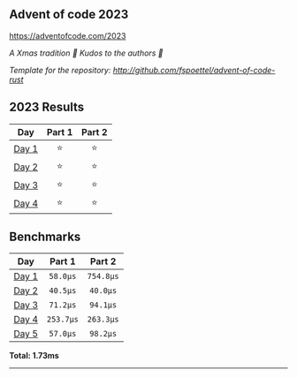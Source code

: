 ## Advent of code 2023

https://adventofcode.com/2023

_A Xmas tradition 🎅 Kudos to the authors 🎉_


_Template for the repository: http://github.com/fspoettel/advent-of-code-rust_


<!--- advent_readme_stars table --->
## 2023 Results

| Day | Part 1 | Part 2 |
| :---: | :---: | :---: |
| [Day 1](https://adventofcode.com/2023/day/1) | ⭐ | ⭐ |
| [Day 2](https://adventofcode.com/2023/day/2) | ⭐ | ⭐ |
| [Day 3](https://adventofcode.com/2023/day/3) | ⭐ | ⭐ |
| [Day 4](https://adventofcode.com/2023/day/4) | ⭐ | ⭐ |
<!--- advent_readme_stars table --->

<!--- benchmarking table --->
## Benchmarks

| Day | Part 1 | Part 2 |
| :---: | :---: | :---:  |
| [Day 1](./src/bin/01.rs) | `58.0µs` | `754.8µs` |
| [Day 2](./src/bin/02.rs) | `40.5µs` | `40.0µs` |
| [Day 3](./src/bin/03.rs) | `71.2µs` | `94.1µs` |
| [Day 4](./src/bin/04.rs) | `253.7µs` | `263.3µs` |
| [Day 5](./src/bin/05.rs) | `57.0µs` | `98.2µs` |

**Total: 1.73ms**
<!--- benchmarking table --->

---
